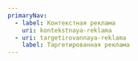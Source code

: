 ```yaml
---
primaryNav:
  - label: Контекстная реклама
    uri: kontekstnaya-reklama
  - uri: targetirovannaya-reklama
    label: Таргетированная реклама
---
```

